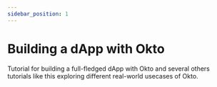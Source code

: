```yaml
---
sidebar_position: 1
---
```


# Building a dApp with Okto

Tutorial for building a full-fledged dApp with Okto and several others tutorials like this exploring different real-world usecases of Okto.